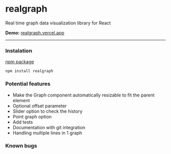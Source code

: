 # realgraph

Real time graph data visualization library for React

<b>Demo:</b> [realgraph.vercel.app](https://realgraph.vercel.app/)

---

### Instalation

[npm package](https://www.npmjs.com/package/realgraph)

```
npm install realgraph
```

### Potential features

- Make the Graph component automatically resizable to fit the parent element
- Optional offset parameter
- Slider option to check the history
- Point graph option
- Add tests
- Documentation with git integration
- Handling multiple lines in 1 graph

### Known bugs
